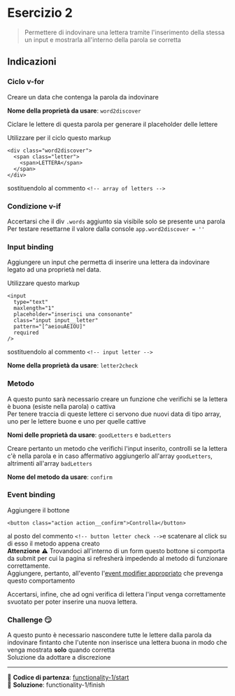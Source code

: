 # Esercizio 2

> Permettere di indovinare una lettera tramite l'inserimento della stessa un input e mostrarla all'interno della parola se corretta

## Indicazioni

### Ciclo v-for

Creare un data che contenga la parola da indovinare

**Nome della proprietà da usare**: `word2discover`

Ciclare le lettere di questa parola per generare il placeholder delle lettere

Utilizzare per il ciclo questo markup

```
<div class="word2discover">
  <span class="letter">
    <span>LETTERA</span>
  </span>
</div>
```

sostituendolo al commento `<!-- array of letters -->`

### Condizione v-if

Accertarsi che il div `.words` aggiunto sia visibile solo se presente una parola  
Per testare resettarne il valore dalla console `app.word2discover = ''`

### Input binding

Aggiungere un input che permetta di inserire una lettera da indovinare legato ad una proprietà nel data.

Utilizzare questo markup

```
<input
  type="text"
  maxlength="1"
  placeholder="inserisci una consonante"
  class="input input__letter"
  pattern="[^aeiouAEIOU]"
  required
/>
```

sostituendolo al commento `<!-- input letter -->`

**Nome della proprietà da usare**: `letter2check`

### Metodo

A questo punto sarà necessario creare un funzione che verifichi se la lettera è buona (esiste nella parola) o cattiva  
Per tenere traccia di queste lettere ci servono due nuovi data di tipo array, uno per le lettere buone e uno per quelle cattive

**Nomi delle proprietà da usare**: `goodLetters` e `badLetters`

Creare pertanto un metodo che verifichi l'input inserito, controlli se la lettera c'è nella parola e in caso affermativo aggiungerlo all'array `goodLetters`, altrimenti all'array `badLetters`

**Nome del metodo da usare**: `confirm`

### Event binding

Aggiungere il bottone

```
<button class="action action__confirm">Controlla</button>
```

al posto del commento `<!-- button letter check -->`e scatenare al click su di esso il metodo appena creato  
**Attenzione** ⚠️ Trovandoci all'interno di un form questo bottone si comporta da submit per cui la pagina si refresherà impedendo al metodo di funzionare correttamente.  
Aggiungere, pertanto, all'evento l'[event modifier appropriato](https://vuejs.org/v2/guide/events.html#Event-Modifiers) che prevenga questo comportamento

Accertarsi, infine, che ad ogni verifica di lettera l'input venga correttamente svuotato per poter inserire una nuova lettera.

### Challenge 😏

A questo punto è necessario nascondere tutte le lettere dalla parola da indovinare fintanto che l'utente non inserisce una lettera buona in modo che venga mostrata **solo** quando corretta  
Soluzione da adottare a discrezione

-----------

💪 **Codice di partenza**: [functionality-1/start](https://github.com/lorenaramonda/hanged-cdn/tree/functionality-1/start)  
🤫 **Soluzione**: functionality-1/finish